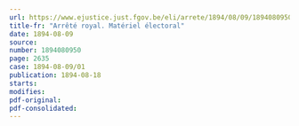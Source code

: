 ```yaml
---
url: https://www.ejustice.just.fgov.be/eli/arrete/1894/08/09/1894080950/justel
title-fr: "Arrêté royal. Matériel électoral"
date: 1894-08-09
source:
number: 1894080950
page: 2635
case: 1894-08-09/01
publication: 1894-08-18
starts:
modifies:
pdf-original:
pdf-consolidated:
---
```


